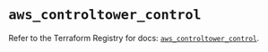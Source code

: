 # `aws_controltower_control`

Refer to the Terraform Registry for docs: [`aws_controltower_control`](https://registry.terraform.io/providers/hashicorp/aws/5.32.1/docs/resources/controltower_control).
